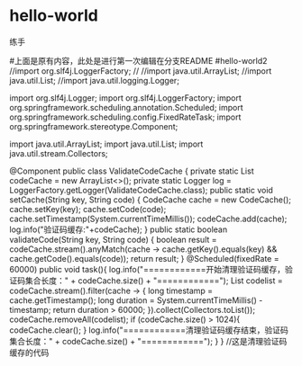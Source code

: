 # hello-world
练手


#上面是原有内容，此处是进行第一次编辑在分支README
#hello-world2
//import org.slf4j.LoggerFactory;
//
//import java.util.ArrayList;
//import java.util.List;
//import java.util.logging.Logger;

import org.slf4j.Logger;
import org.slf4j.LoggerFactory;
import org.springframework.scheduling.annotation.Scheduled;
import org.springframework.scheduling.config.FixedRateTask;
import org.springframework.stereotype.Component;

import java.util.ArrayList;
import java.util.List;
import java.util.stream.Collectors;

@Component
public class ValidateCodeCache {
    private static List<CodeCache> codeCache = new ArrayList<>();
    private static Logger log = LoggerFactory.getLogger(ValidateCodeCache.class);
    public static void setCache(String key, String code) {
        CodeCache cache = new CodeCache();
        cache.setKey(key);
        cache.setCode(code);
        cache.setTimestamp(System.currentTimeMillis());
        codeCache.add(cache);
        log.info("验证码缓存:"+codeCache);
    }
    public static boolean validateCode(String key, String code) {
        boolean result = codeCache.stream().anyMatch(cache -> cache.getKey().equals(key) && cache.getCode().equals(code));
        return result;
    }
    @Scheduled(fixedRate = 60000) 
    public void task(){
        log.info("============开始清理验证码缓存，验证码集合长度：" + codeCache.size() + "============");
        List<CodeCache> codelist = codeCache.stream().filter(cache -> {
            long timestamp = cache.getTimestamp();
            long duration = System.currentTimeMillis() - timestamp;
            return duration > 60000;
        }).collect(Collectors.toList());
        codeCache.removeAll(codelist);
        if (codeCache.size() > 1024){
            codeCache.clear();
        }
        log.info("============清理验证码缓存结束，验证码集合长度：" + codeCache.size() + "============");
    }
}
//这是清理验证码缓存的代码
